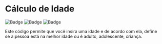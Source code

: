 # Cálculo de Idade
![Badge](https://img.shields.io/static/v1?label=DART&message=2.15.0&color=0175C2&style=for-the-badge&logo=dart) ![Badge](https://img.shields.io/static/v1?label=Linkedin&message=sralmirjunior&color=0e76a8&style=for-the-badge&logo=linkedin) ![Badge](https://img.shields.io/static/v1?label=Code&message=Idade&color=000000&style=for-the-badge&logo=github) 


Este código permite que você insira uma idade e de acordo com ela, define se a pessoa está na melhor idade ou é adulto, adolescente, criança.
